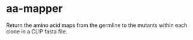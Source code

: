 aa-mapper
=========

Return the amino acid maps from the germline to the mutants within each clone in a CLIP fasta file.
